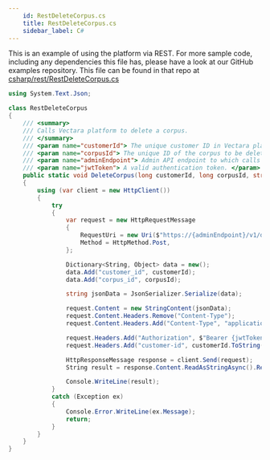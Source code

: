 ```yaml
---
    id: RestDeleteCorpus.cs
    title: RestDeleteCorpus.cs
    sidebar_label: C#
---
```


This is an example of using the platform via REST.  For more sample code, including any dependencies this file has, please have a look at our GitHub examples repository.  This file can be found in that repo at <a href="https://github.com/vectara/getting-started/tree/main/language-examples/csharp/rest/RestDeleteCorpus.cs">csharp/rest/RestDeleteCorpus.cs</a>

```cs title="csharp/rest/RestDeleteCorpus.cs"
using System.Text.Json;

class RestDeleteCorpus
{
    /// <summary>
    /// Calls Vectara platform to delete a corpus.
    /// </summary>
    /// <param name="customerId"> The unique customer ID in Vectara platform. </param>
    /// <param name="corpusId"> The unique ID of the corpus to be deleted. </param>
    /// <param name="adminEndpoint"> Admin API endpoint to which calls will be directed. </param>
    /// <param name="jwtToken"> A valid authentication token. </param>
    public static void DeleteCorpus(long customerId, long corpusId, string adminEndpoint, string jwtToken)
    {
        using (var client = new HttpClient())
        {
            try
            {
                var request = new HttpRequestMessage
                {
                    RequestUri = new Uri($"https://{adminEndpoint}/v1/delete-corpus"),
                    Method = HttpMethod.Post,
                };

                Dictionary<String, Object> data = new();
                data.Add("customer_id", customerId);
                data.Add("corpus_id", corpusId);

                string jsonData = JsonSerializer.Serialize(data);

                request.Content = new StringContent(jsonData);
                request.Content.Headers.Remove("Content-Type");
                request.Content.Headers.Add("Content-Type", "application/json");

                request.Headers.Add("Authorization", $"Bearer {jwtToken}");
                request.Headers.Add("customer-id", customerId.ToString());

                HttpResponseMessage response = client.Send(request);
                String result = response.Content.ReadAsStringAsync().Result;

                Console.WriteLine(result);
            }
            catch (Exception ex)
            {
                Console.Error.WriteLine(ex.Message);
                return;
            }
        }
    }
}
```
